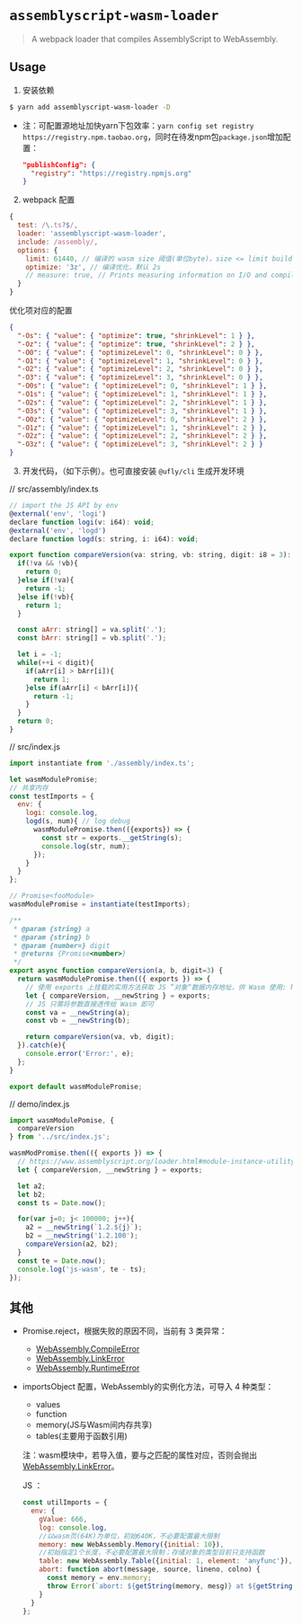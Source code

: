 # `assemblyscript-wasm-loader`

> A webpack loader that compiles AssemblyScript to WebAssembly.

## Usage
1. 安装依赖

```bash
$ yarn add assemblyscript-wasm-loader -D
```

  - 注：可配置源地址加快yarn下包效率：`yarn config set registry https://registry.npm.taobao.org`，同时在待发npm包`package.json`增加配置：

    ```json
    "publishConfig": {
      "registry": "https://registry.npmjs.org"
    }
    ```

2. webpack 配置

```javascript
{
  test: /\.ts?$/,
  loader: 'assemblyscript-wasm-loader',
  include: /assembly/,
  options: {
    limit: 61440, // 编译的 wasm size 阈值(单位byte)，size <= limit build in Bundle；size > limit 生成 .wasm 文件
    optimize: '3z', // 编译优化，默认 2s
    // measure: true, // Prints measuring information on I/O and compile times
  }
}
```

优化项对应的配置

```json
{
  "-Os": { "value": { "optimize": true, "shrinkLevel": 1 } },
  "-Oz": { "value": { "optimize": true, "shrinkLevel": 2 } },
  "-O0": { "value": { "optimizeLevel": 0, "shrinkLevel": 0 } },
  "-O1": { "value": { "optimizeLevel": 1, "shrinkLevel": 0 } },
  "-O2": { "value": { "optimizeLevel": 2, "shrinkLevel": 0 } },
  "-O3": { "value": { "optimizeLevel": 3, "shrinkLevel": 0 } },
  "-O0s": { "value": { "optimizeLevel": 0, "shrinkLevel": 1 } },
  "-O1s": { "value": { "optimizeLevel": 1, "shrinkLevel": 1 } },
  "-O2s": { "value": { "optimizeLevel": 2, "shrinkLevel": 1 } },
  "-O3s": { "value": { "optimizeLevel": 3, "shrinkLevel": 1 } },
  "-O0z": { "value": { "optimizeLevel": 0, "shrinkLevel": 2 } },
  "-O1z": { "value": { "optimizeLevel": 1, "shrinkLevel": 2 } },
  "-O2z": { "value": { "optimizeLevel": 2, "shrinkLevel": 2 } },
  "-O3z": { "value": { "optimizeLevel": 3, "shrinkLevel": 2 } }
}
```

3. 开发代码，（如下示例）。也可直接安装 `@ufly/cli` 生成开发环境

// src/assembly/index.ts

```js
// import the JS API by env
@external('env', 'logi')
declare function logi(v: i64): void;
@external('env', 'logd')
declare function logd(s: string, i: i64): void;

export function compareVersion(va: string, vb: string, digit: i8 = 3): i8 {
  if(!va && !vb){
    return 0;
  }else if(!va){
    return -1;
  }else if(!vb){
    return 1;
  }

  const aArr: string[] = va.split('.');
  const bArr: string[] = vb.split('.');

  let i = -1;
  while(++i < digit){
    if(aArr[i] > bArr[i]){
      return 1;
    }else if(aArr[i] < bArr[i]){
      return -1;
    }
  }
  return 0;
}
```

// src/index.js

```js
import instantiate from './assembly/index.ts';

let wasmModulePromise;
// 共享内存
const testImports = {
  env: {
    logi: console.log,
    logd(s, num){ // log debug
      wasmModulePromise.then(({exports}) => {
        const str = exports.__getString(s);
        console.log(str, num);
      });
    }
  }
};

// Promise<fooModule>
wasmModulePromise = instantiate(testImports);

/**
 * @param {string} a
 * @param {string} b
 * @param {number=} digit
 * @returns {Promise<number>}
 */
export async function compareVersion(a, b, digit=3) {
  return wasmModulePromise.then(({ exports }) => {
    // 使用 exports 上挂载的实用方法获取 JS ”对象“数据内存地址，供 Wasm 使用: https://www.assemblyscript.org/loader.html#module-instance-utility
    let { compareVersion, __newString } = exports;
    // JS 只需将参数直接透传给 Wasm 即可
    const va = __newString(a);
    const vb = __newString(b);

    return compareVersion(va, vb, digit);
  }).catch(e){
    console.error('Error:', e);
  };
}

export default wasmModulePromise;
```

// demo/index.js
```js
import wasmModulePomise, {
  compareVersion
} from '../src/index.js';

wasmModPromise.then(({ exports }) => {
  // https://www.assemblyscript.org/loader.html#module-instance-utility
  let { compareVersion, __newString } = exports;

  let a2;
  let b2;
  const ts = Date.now();

  for(var j=0; j< 100000; j++){
    a2 = __newString(`1.2.${j}`);
    b2 = __newString('1.2.100');
    compareVersion(a2, b2);
  }
  const te = Date.now();
  console.log('js-wasm', te - ts);
});
```

## 其他
- Promise.reject，根据失败的原因不同，当前有 3 类异常：
  - [WebAssembly.CompileError](https://developer.mozilla.org/zh-CN/docs/Web/JavaScript/Reference/Global_Objects/WebAssembly/CompileError)
  - [WebAssembly.LinkError](https://developer.mozilla.org/zh-CN/docs/Web/JavaScript/Reference/Global_Objects/WebAssembly/LinkError)
  - [WebAssembly.RuntimeError](https://developer.mozilla.org/zh-CN/docs/Web/JavaScript/Reference/Global_Objects/WebAssembly/RuntimeError)

- importsObject 配置，WebAssembly的实例化方法，可导入 4 种类型：
  - values
  - function
  - memory(JS与Wasm间内存共享)
  - tables(主要用于函数引用)

  注：wasm模块中，若导入值，要与之匹配的属性对应，否则会抛出 [WebAssembly.LinkError](https://developer.mozilla.org/en-US/docs/Web/JavaScript/Reference/Global_Objects/WebAssembly/LinkError)。

  JS ：

  ```javascript
  const utilImports = {
    env: {
      gValue: 666,
      log: console.log,
      //以wasm页(64K)为单位，初始640K，不必要配置最大限制
      memory: new WebAssembly.Memory({initial: 10}),
      //初始指定1个长度，不必要配置最大限制；存储对象的类型目前只支持函数
      table: new WebAssembly.Table({initial: 1, element: 'anyfunc'}),
      abort: function abort(message, source, lineno, colno) {
        const memory = env.memory;
        throw Error(`abort: ${getString(memory, mesg)} at ${getString(memory, file)}:${lineno}:${colno}`);
      }
    }
  };
  ```
